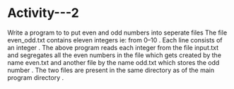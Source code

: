 # Activity---2
Write a program to to put even and odd numbers into seperate files
The file even_odd.txt contains eleven integers ie: from 0–10 . Each line consists of an integer . 
The above program reads each integer from the file input.txt and segregates all the even numbers in the file which gets created by the name even.txt and another file by the name odd.txt which stores the odd number . The two files are present in the same directory as of the main program directory .

